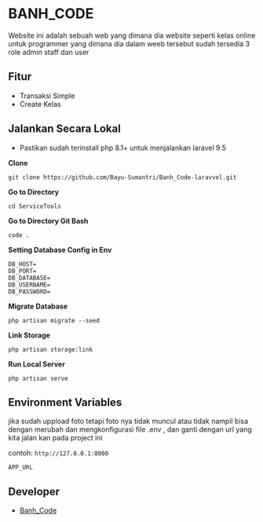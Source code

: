 # BANH_CODE

Website ini adalah sebuah web yang dimana dia website seperti kelas online untuk programmer 
yang dimana dia dalam weeb tersebut sudah tersedia 3 role admin staff dan user

## Fitur

-   Transaksi Simple
-   Create Kelas 

## Jalankan Secara Lokal

-   Pastikan sudah terinstall php 8.1+ untuk menjalankan laravel 9.5

**Clone**

```shell
git clone https://github.com/Bayu-Sumantri/Banh_Code-laravvel.git
```

**Go to Directory**

```shell
cd ServiceTools
```

**Go to Directory Git Bash**

```shell
code .
```


**Setting Database Config in Env**

```
DB_HOST=
DB_PORT=
DB_DATABASE=
DB_USERNAME=
DB_PASSWORD=
```

**Migrate Database**

```shell
php artisan migrate --seed
```

**Link Storage**

```shell
php artisan storage:link
```

**Run Local Server**

```shell
php artisan serve
```

## Environment Variables

jika sudah uppload foto tetapi foto nya tidak muncul atau tidak nampil bisa dengan merubah dan mengkonfigurasi file .env , dan ganti dengan url yang kita jalan kan pada project ini 

contoh: `http://127.0.0.1:8000`

```
APP_URL
```

## Developer

-   [Banh_Code](https://github.com/Bayu-Sumantri)
